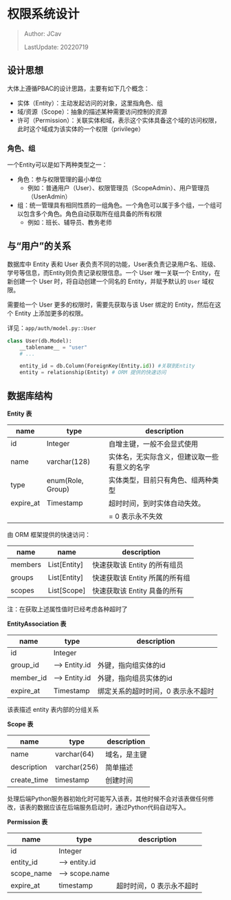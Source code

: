 # 权限系统设计

> Author: JCav
>
> LastUpdate: 20220719



## 设计思想

大体上遵循PBAC的设计思路，主要有如下几个概念：

* 实体（Entity）：主动发起访问的对象，这里指角色、组
* 域/资源（Scope）：抽象的描述某种需要访问控制的资源
* 许可（Permission）：关联实体和域，表示这个实体具备这个域的访问权限，此时这个域成为该实体的一个权限（privilege）



### 角色、组

一个Entity可以是如下两种类型之一：

* 角色：参与权限管理的最小单位
  * 例如：普通用户（User）、权限管理员（ScopeAdmin）、用户管理员（UserAdmin）
* 组：统一管理具有相同性质的一组角色。一个角色可以属于多个组，一个组可以包含多个角色。角色自动获取所在组具备的所有权限
  * 例如：班长、辅导员、教务老师



## 与“用户”的关系

数据库中 Entity 表和 User 表负责不同的功能，User表负责记录用户名、班级、学号等信息，而Entity则负责记录权限信息。一个 User 唯一关联一个 Entity，在新创建一个 User 时，将自动创建一个同名的 Entity，并赋予默认的 `User` 域权限。

需要给一个 User 更多的权限时，需要先获取与该 User 绑定的 Entity，然后在这个 Entity 上添加更多的权限。

详见：`app/auth/model.py::User`

```python
class User(db.Model):
    __tablename__ = "user"
    # ...

    entity_id = db.Column(ForeignKey(Entity.id)) #关联到Entity
    entity = relationship(Entity) # ORM 提供的快速访问
```





## 数据库结构

**Entity 表**

| name      | type              | description                                  |
| --------- | ----------------- | -------------------------------------------- |
| id        | Integer           | 自增主键，一般不会显式使用                   |
| name      | varchar(128)      | 实体名，无实际含义，但建议取一些有意义的名字 |
| type      | enum(Role, Group) | 实体类型，目前只有角色、组两种类型           |
| expire_at | Timestamp         | 超时时间，到时实体自动失效。                 |
|           |                   | = 0 表示永不失效                             |

由 ORM 框架提供的快速访问：

| name | name | description |
| -- | -- | --|
| members   | List[Entity]      | 快速获取该 Entity 的所有组员                 |
| groups    | List[Entity]      | 快速获取该 Entity 所属的所有组               |
| scopes    | List[Scope]       | 快速获取该 Entity 具备的所有                 |

注：在获取上述属性值时已经考虑各种超时了




**EntityAssociation 表**

| name      | type          | description                        |
| --------- | ------------- | ---------------------------------- |
| id        | Integer       |                                    |
| group_id  | --> Entity.id | 外键，指向组实体的id               |
| member_id | --> Entity.id | 外键，指向组员实体的id             |
| expire_at | Timestamp     | 绑定关系的超时时间，0 表示永不超时 |

该表描述 entity 表内部的分组关系



**Scope 表**

| name        | type         | description  |
| ----------- | ------------ | ------------ |
| name        | varchar(64)  | 域名，是主键 |
| description | varchar(256) | 简单描述     |
| create_time | timestamp    | 创建时间     |

处理后端Python服务器初始化时可能写入该表，其他时候不会对该表做任何修改，该表的数据应该在后端服务启动时，通过Python代码自动写入。



**Permission 表**

| name       | type           | description              |
| ---------- | -------------- | ------------------------ |
| id         | Integer        |                          |
| entity_id  | --> entity.id  |                          |
| scope_name | --> scope.name |                          |
| expire_at  | timestamp      | 超时时间，0 表示永不超时 |

